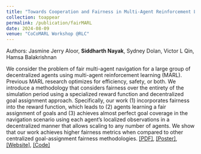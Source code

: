 ```yaml
---
title: "Towards Cooperation and Fairness in Multi-Agent Reinforcement Learning"
collection: toappear
permalink: /publication/fairMARL
date: 2024-08-09
venue: "CoCoMARL Workshop @RLC"
---
```


Authors: Jasmine Jerry Aloor, **Siddharth Nayak**, Sydney Dolan, Victor L Qin, Hamsa Balakrishnan

We consider the problem of fair multi-agent navigation for a large group of decentralized agents using multi-agent reinforcement learning (MARL). Previous MARL research optimizes for efficiency, safety, or both. We introduce a methodology that considers fairness over the entirety of the simulation period using a specialized reward function and decentralized goal assignment approach. Specifically, our work (1) incorporates fairness into the reward function, which leads to (2) agents learning a fair assignment of goals and (3) achieves almost perfect goal coverage in the navigation scenario using each agent’s localized observations in a decentralized manner that allows scaling to any number of agents. We show that our work achieves higher fairness metrics when compared to other centralized goal-assignment fairness methodologies. [[PDF]](https://openreview.net/pdf?id=zeOwbBNQrA), [[Poster]](https://drive.google.com/file/d/1NJUL0SUGplQfffrXN-QVzT8EJ7lwEDf_/view), [[Website]](https://jaroan.github.io/jasminejerrya/Fair_MARL.html), [[Code]](https://github.com/Jaroan/Fair-MARL)

<!-- Recommended citation: Your Namesdas, You. (2010). "Paper Title Number 2." <i>Journal 1</i>. 1(2). -->
